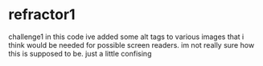 # refractor1
challenge1
in this code ive added some alt tags to various images that i think would be needed for possible screen readers. 
im not really sure how this is supposed to be. just a little confising 